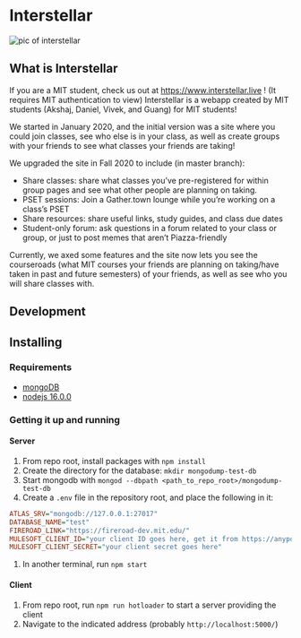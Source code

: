 # Interstellar


![pic of interstellar](https://i.imgur.com/SyNU3iq.png)
## What is Interstellar

If you are a MIT student, check us out at https://www.interstellar.live ! (It requires MIT authentication to view)
Interstellar is a webapp created by MIT students (Akshaj, Daniel, Vivek, and Guang) for MIT students!

We started in January 2020, and the initial version was a site where you could join classes, see who else is in your class, as well as create groups with your friends to see what classes your friends are taking!

We upgraded the site in Fall 2020 to include (in master branch):

- Share classes: share what classes you’ve pre-registered for within group pages and see what other people are planning on taking.
- PSET sessions:  Join a Gather.town lounge while you’re working on a class’s PSET
- Share resources: share useful links, study guides, and class due dates
- Student-only forum: ask questions in a forum related to your class or group, or just to post memes that aren’t Piazza-friendly

Currently, we axed some features and the site now lets you see the courseroads (what MIT courses your friends are planning on taking/have taken in past and future semesters) of your friends, as well as see who you will share classes with. 


## Development

## Installing

### Requirements
- [mongoDB](https://www.mongodb.com/)
- [nodejs 16.0.0](https://nodejs.org/en/)

### Getting it up and running

#### Server
1. From repo root, install packages with `npm install`
1. Create the directory for the database: `mkdir mongodump-test-db`
1. Start mongodb with `mongod --dbpath <path_to_repo_root>/mongodump-test-db`
1. Create a `.env` file in the repository root, and place the following in it:
```ini
ATLAS_SRV="mongodb://127.0.0.1:27017"
DATABASE_NAME="test"
FIREROAD_LINK="https://fireroad-dev.mit.edu/"
MULESOFT_CLIENT_ID="your client ID goes here, get it from https://anypoint.mulesoft.com/exchange/applications/"
MULESOFT_CLIENT_SECRET="your client secret goes here"
```
1. In another terminal, run `npm start`

#### Client
1. From repo root, run `npm run hotloader` to start a server providing the client
1. Navigate to the indicated address (probably `http://localhost:5000/`)
